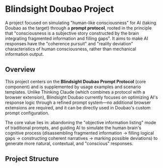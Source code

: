 # Blindsight Doubao Project
A project focused on simulating "human-like consciousness" for AI (taking Doubao as the target) through a **prompt protocol**, rooted in the principle that "consciousness is a subjective story constructed by the brain integrating fragmented information and filling gaps". It aims to make AI responses have the "coherence pursuit" and "reality deviation" characteristics of human consciousness, rather than mechanical information output.


## Overview
This project centers on the **Blindsight Doubao Prompt Protocol** (core component) and is supplemented by usage examples and scenario templates. Unlike Thinking Claude (which combines a protocol with a browser extension), Blindsight Doubao currently focuses on optimizing AI's response logic through a refined prompt system—no additional browser extensions are required, and it can be directly used in Doubao's custom prompt configuration.

The core value lies in: abandoning the "objective information listing" mode of traditional prompts, and guiding AI to simulate the human brain's cognitive process (disassembling fragmented information → filling logical gaps → constructing coherent narratives → marking possible deviations) to generate more natural, contextual, and "conscious" responses.


## Project Structure